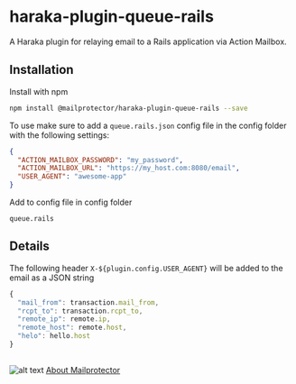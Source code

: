 # haraka-plugin-queue-rails
A Haraka plugin for relaying email to a Rails application via Action Mailbox.

## Installation

Install with npm
```bash
npm install @mailprotector/haraka-plugin-queue-rails --save
```

To use make sure to add a `queue.rails.json` config file in the config folder with the following settings:
```json
{
  "ACTION_MAILBOX_PASSWORD": "my_password",
  "ACTION_MAILBOX_URL": "https://my_host.com:8080/email",
  "USER_AGENT": "awesome-app"
}
```

Add to config file in config folder
```text
queue.rails
```

## Details
The following header `X-${plugin.config.USER_AGENT}` will be added to the email as a JSON string
```js
{
  "mail_from": transaction.mail_from,
  "rcpt_to": transaction.rcpt_to,
  "remote_ip": remote.ip,
  "remote_host": remote.host,
  "helo": hello.host
}
```


##
![alt text](https://i1.wp.com/mailprotector.com/wp-content/uploads/2020/03/cropped-logo-2x.png)
[About Mailprotector](https://mailprotector.com/about-mailprotector)
